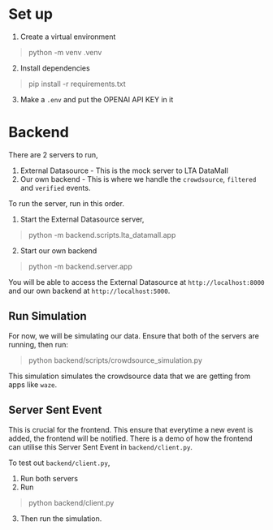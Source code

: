 # Set up
1. Create a virtual environment
> python -m venv .venv
2. Install dependencies
> pip install -r requirements.txt
3. Make a `.env` and put the OPENAI API KEY in it

# Backend
There are 2 servers to run,

1. External Datasource - This is the mock server to LTA DataMall
2. Our own backend - This is where we handle the `crowdsource`, `filtered` and `verified` events.

To run the server, run in this order.
1. Start the External Datasource server,
> python -m backend.scripts.lta_datamall.app
2. Start our own backend
> python -m backend.server.app

You will be able to access the External Datasource at `http://localhost:8000` and our own backend at `http://localhost:5000`.

## Run Simulation
For now, we will be simulating our data. 
Ensure that both of the servers are running, then run:
> python backend/scripts/crowdsource_simulation.py 

This simulation simulates the crowdsource data that we are getting from apps like `waze`. 

## Server Sent Event
This is crucial for the frontend.
This ensure that everytime a new event is added, the frontend will be notified. There is a demo of how the frontend can utilise this Server Sent Event in `backend/client.py`.

To test out `backend/client.py`,
1. Run both servers 
2. Run
> python backend/client.py
3. Then run the simulation. 


